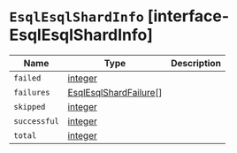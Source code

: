# `EsqlEsqlShardInfo` [interface-EsqlEsqlShardInfo]

| Name | Type | Description |
| - | - | - |
| `failed` | [integer](./integer.md) | &nbsp; |
| `failures` | [EsqlEsqlShardFailure](./EsqlEsqlShardFailure.md)[] | &nbsp; |
| `skipped` | [integer](./integer.md) | &nbsp; |
| `successful` | [integer](./integer.md) | &nbsp; |
| `total` | [integer](./integer.md) | &nbsp; |
